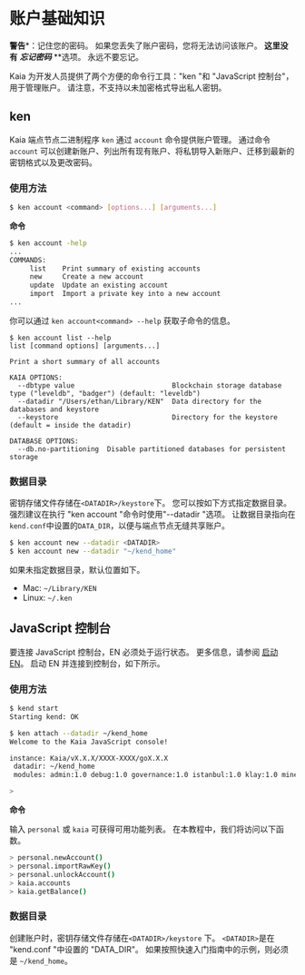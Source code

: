 # 账户基础知识

**警告**\*：记住您的密码。 如果您丢失了账户密码，您将无法访问该账户。 **这里没有** _**忘记密码**_ \*\*选项。 永远不要忘记。

Kaia 为开发人员提供了两个方便的命令行工具："ken "和 "JavaScript 控制台"，用于管理账户。 请注意，不支持以未加密格式导出私人密钥。

## ken <a id="ken"></a>

Kaia 端点节点二进制程序 `ken` 通过 `account` 命令提供账户管理。 通过命令 `account` 可以创建新账户、列出所有现有账户、将私钥导入新账户、迁移到最新的密钥格式以及更改密码。

### 使用方法<a id="usage"></a>

```bash
$ ken account <command> [options...] [arguments...]
```

**命令**

```bash
$ ken account -help
...
COMMANDS:
     list    Print summary of existing accounts
     new     Create a new account
     update  Update an existing account
     import  Import a private key into a new account
...
```

你可以通过 `ken account<command> --help` 获取子命令的信息。

```text
$ ken account list --help
list [command options] [arguments...]

Print a short summary of all accounts

KAIA OPTIONS:
  --dbtype value                        Blockchain storage database type ("leveldb", "badger") (default: "leveldb")
  --datadir "/Users/ethan/Library/KEN"  Data directory for the databases and keystore
  --keystore                            Directory for the keystore (default = inside the datadir)

DATABASE OPTIONS:
  --db.no-partitioning  Disable partitioned databases for persistent storage
```

### 数据目录<a id="data-directory"></a>

密钥存储文件存储在`<DATADIR>/keystore`下。 您可以按如下方式指定数据目录。 强烈建议在执行 "ken account "命令时使用"--datadir "选项。 让数据目录指向在`kend.conf`中设置的`DATA_DIR`，以便与端点节点无缝共享账户。

```bash
$ ken account new --datadir <DATADIR>
$ ken account new --datadir "~/kend_home"
```

如果未指定数据目录，默认位置如下。

- Mac: `~/Library/KEN`
- Linux: `~/.ken`

## JavaScript 控制台<a id="javascript-console"></a>

要连接 JavaScript 控制台，EN 必须处于运行状态。 更多信息，请参阅 [启动 EN](../../../nodes/endpoint-node/install-endpoint-nodes.md#startup-the-en)。 启动 EN 并连接到控制台，如下所示。

### 使用方法<a id="usage"></a>

```bash
$ kend start
Starting kend: OK

$ ken attach --datadir ~/kend_home
Welcome to the Kaia JavaScript console!

instance: Kaia/vX.X.X/XXXX-XXXX/goX.X.X
 datadir: ~/kend_home
 modules: admin:1.0 debug:1.0 governance:1.0 istanbul:1.0 klay:1.0 miner:1.0 net:1.0 personal:1.0 rpc:1.0 txpool:1.0

>
```

**命令**

输入 `personal` 或 `kaia` 可获得可用功能列表。 在本教程中，我们将访问以下函数。

```bash
> personal.newAccount()
> personal.importRawKey()
> personal.unlockAccount()
> kaia.accounts
> kaia.getBalance()
```

### 数据目录<a id="data-directory"></a>

创建账户时，密钥存储文件存储在`<DATADIR>/keystore` 下。 `<DATADIR>`是在 "kend.conf "中设置的 "DATA_DIR"。 如果按照快速入门指南中的示例，则必须是 `~/kend_home`。